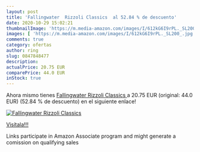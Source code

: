 ```yaml
---
layout: post
title: 'Fallingwater  Rizzoli Classics  al 52.84 % de descuento'
date: 2020-10-29 15:02:21
thumbnailImage: 'https://m.media-amazon.com/images/I/612kG6I9rPL._SL200_.jpg'
images: [ 'https://m.media-amazon.com/images/I/612kG6I9rPL._SL200_.jpg' ]
comments: true
category: ofertas
author: ring
slug: 0847848477
description:
actualPrice: 20.75 EUR
comparePrice: 44.0 EUR
inStock: true
---
```


Ahora mismo tienes [Fallingwater  Rizzoli Classics ](https://www.amazon.es/dp/0847848477/?tag=tolees-21) a 20.75 EUR (original: 44.0 EUR) (52.84 %  de descuento) en el siguiente enlace!

[![Fallingwater  Rizzoli Classics ](https://m.media-amazon.com/images/I/612kG6I9rPL._SL200_.jpg)](https://www.amazon.es/dp/0847848477/?tag=tolees-21)

[Visítala!!!](https://www.amazon.es/dp/0847848477/?tag=tolees-21)

Links participate in Amazon Associate program and might generate a comission on qualifying sales
